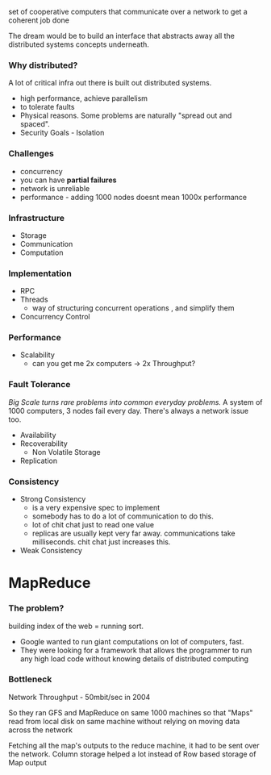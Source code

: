 set of cooperative computers that communicate over a network to get a coherent job done

The dream would be to build an interface that abstracts away all the distributed systems concepts underneath.

### Why distributed?

A lot of critical infra out there is built out distributed systems.

- high performance, achieve parallelism
- to tolerate faults
- Physical reasons. Some problems are naturally "spread out and spaced".
- Security Goals - Isolation

### Challenges

- concurrency
- you can have **partial failures**
- network is unreliable
- performance - adding 1000 nodes doesnt mean 1000x performance

### Infrastructure

- Storage
- Communication
- Computation

### Implementation

- RPC
- Threads
  - way of structuring concurrent operations , and simplify them
- Concurrency Control

### Performance

- Scalability
  - can you get me 2x computers -> 2x Throughput?

### Fault Tolerance

_Big Scale turns rare problems into common everyday problems._
A system of 1000 computers, 3 nodes fail every day. There's always a network issue too.

- Availability
- Recoverability
  - Non Volatile Storage
- Replication

### Consistency

- Strong Consistency
  - is a very expensive spec to implement
  - somebody has to do a lot of communication to do this.
  - lot of chit chat just to read one value
  - replicas are usually kept very far away. communications take milliseconds. chit chat just increases this.
- Weak Consistency

# MapReduce

### The problem?

building index of the web = running sort.

- Google wanted to run giant computations on lot of computers, fast.
- They were looking for a framework that allows the programmer to run any high load code without knowing details of distributed computing

### Bottleneck

Network Throughput - 50mbit/sec in 2004

So they ran GFS and MapReduce on same 1000 machines so that "Maps" read from local disk on same machine without relying on moving data across the network

Fetching all the map's outputs to the reduce machine, it had to be sent over the network. Column storage helped a lot instead of Row based storage of Map output
